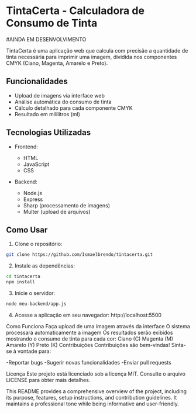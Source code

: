 # TintaCerta - Calculadora de Consumo de Tinta
#AINDA EM DESENVOLVIMENTO

TintaCerta é uma aplicação web que calcula com precisão a quantidade de tinta necessária para imprimir uma imagem, dividida nos componentes CMYK (Ciano, Magenta, Amarelo e Preto).

## Funcionalidades

- Upload de imagens via interface web
- Análise automática do consumo de tinta
- Cálculo detalhado para cada componente CMYK
- Resultado em mililitros (ml)

## Tecnologias Utilizadas

- Frontend:
  - HTML
  - JavaScript
  - CSS
  
- Backend:
  - Node.js
  - Express
  - Sharp (processamento de imagens)
  - Multer (upload de arquivos)

## Como Usar

1. Clone o repositório:
```bash
git clone https://github.com/Ismaelbrendo/tintacerta.git 
```
2. Instale as dependências:
```bash
cd tintacerta
npm install
```

3. Inicie o servidor:
```bash
node meu-backend/app.js
```

4. Acesse a aplicação em seu navegador: http://localhost:5500

Como Funciona
Faça upload de uma imagem através da interface
O sistema processará automaticamente a imagem
Os resultados serão exibidos mostrando o consumo de tinta para cada cor:
Ciano (C)
Magenta (M)
Amarelo (Y)
Preto (K)
Contribuições
Contribuições são bem-vindas! Sinta-se à vontade para:

-Reportar bugs
-Sugerir novas funcionalidades
-Enviar pull requests

Licença
Este projeto está licenciado sob a licença MIT. Consulte o arquivo LICENSE para obter mais detalhes.

This README provides a comprehensive overview of the project, including its purpose, features, setup instructions, and contribution guidelines. It maintains a professional tone while being informative and user-friendly.
